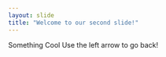 ```yaml
---
layout: slide
title: "Welcome to our second slide!"
---
```

Something Cool
Use the left arrow to go back!
